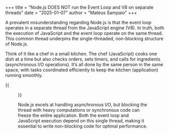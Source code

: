 +++
title = "Node.js DOES NOT run the Event Loop and V8 on separate threads"
date = "2025-01-07"
author = "Mateus Sampaio"
+++

A prevalent misunderstanding regarding Node.js is that the event loop operates in a separate thread from the JavaScript engine (V8). In truth, both the execution of JavaScript and the event loop operate on the same thread. This common thread underpins the single-threaded, non-blocking structure of Node.js.

Think of it like a chef in a small kitchen. The chef (JavaScript) cooks one dish at a time but also checks orders, sets timers, and calls for ingredients (asynchronous I/O operations). It’s all done by the same person in the same space, with tasks coordinated efficiently to keep the kitchen (application) running smoothly.

{{<figure src="/nodejs-event-loop-js-same-thread-misconception.png" position="center" width="300">}}

Node.js excels at handling asynchronous I/O, but blocking the thread with heavy computations or synchronous code can freeze the entire application. Both the event loop and JavaScript execution depend on this single thread, making it essential to write non-blocking code for optimal performance.
